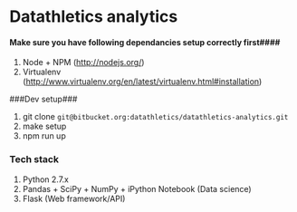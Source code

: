 Datathletics analytics
===

#### Make sure you have following dependancies setup correctly first####

1. Node + NPM (http://nodejs.org/)
1. Virtualenv (http://www.virtualenv.org/en/latest/virtualenv.html#installation)

###Dev setup###
1. git clone ```git@bitbucket.org:datathletics/datathletics-analytics.git```
1. make setup
1. npm run up

### Tech stack ###
1. Python 2.7.x 
1. Pandas + SciPy + NumPy + iPython Notebook (Data science)
1. Flask (Web framework/API)
